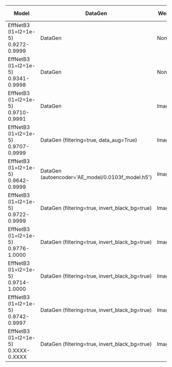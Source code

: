 | Model                                   | DataGen                                           | Weights  | Epochs (flag) | Fold | img size | loss   | power | offset | Initial Weights | batch size | train  | val    | test                                | note                                                         |
|-----------------------------------------|---------------------------------------------------|----------|---------------|------|----------|--------|-------|--------|-----------------|------------|--------|--------|-------------------------------------|--------------------------------------------------------------|
| EffNetB3 (l1=l2=1e-5)<br/>0.9272-0.9999 | DataGen                                           | None     | 180(20)       | 0    | 256      | cat CE | 5     | 6      | N:1, P:1, T:6   | 64         | 0.9999 | 0.9272 | 0.9253<br/>(0.9413, 0.9460, 0.7978) | Initial weight too aggressive. Update_weights too aggressive |
| EffNetB3 (l1=l2=1e-5)<br/>0.9341-0.9998 | DataGen                                           | None     | 180(20)       | 0    | 256      | cat CE | 5     | 3      | N:1, P:1, T:4   | 32         | 0.9998 | 0.9341 | 0.9245<br/>(0.9395, 0.9442, 0.8029) | I'd try with the same settings but more epochs               |
| EffNetB3 (l1=l2=1e-5)<br/>0.9710-0.9991 | DataGen                                           | Imagenet | 180(20)       | 0    | 256      | cat CE | 5     | 3      | N:1, P:1, T:4   | 32         | 0.9991 | 0.9710 | 0.9774<br/>(0.9812, 0.9866, 0.9381) |                                                              |
| EffNetB3 (l1=l2=1e-5)<br/>0.9707-0.9999 | DataGen (filtering=true, data_aug=True)           | Imagenet | 180(20)       | 0    | 256      | cat CE | 5     | 3      | N:1, P:1, T:4   | 32         | 0.9999 | 0.9707 | 0.9753<br/>(0.9805, 0.9804, 0.9378) |                                                              |
| EffNetB3 (l1=l2=1e-5)<br/>0.9642-0.9999 | DataGen (autoencoder='AE_model/0.0103f_model.h5') | Imagenet | 180(20)       | 0    | 256      | cat CE | 5     | 3      | N:1, P:1, T:4   | 32         | 0.9999 | 0.9642 | 0.9657<br/>(0.9722, 0.9773, 0.9078) |                                                              |
| EffNetB3 (l1=l2=1e-5)<br/>0.9722-0.9999 | DataGen (filtering=true, invert_black_bg=true)    | Imagenet | 180(20)       | 0    | 256      | cat CE | 5     | 3      | N:1, P:1, T:4   | 32         | 0.9999 | 0.9722 | 0.9779<br/>(0.9823, 0.9898, 0.9286) |                                                              |
| EffNetB3 (l1=l2=1e-5)<br/>0.9776-1.0000 | DataGen (filtering=true, invert_black_bg=true)    | Imagenet | 180(20)       | 1    | 256      | cat CE | 5     | 3      | N:1, P:1, T:4   | 32         | 1.0000 | 0.9776 | 0.9709<br/>(0.9764, 0.9806, 0.9228) |                                                              |
| EffNetB3 (l1=l2=1e-5)<br/>0.9714-1.0000 | DataGen (filtering=true, invert_black_bg=true)    | Imagenet | 180(20)       | 2    | 256      | cat CE | 5     | 3      | N:1, P:1, T:4   | 32         | 1.0000 | 0.9714 | 0.9748<br/>(0.9798, 0.9820, 0.9343) |                                                              |
| EffNetB3 (l1=l2=1e-5)<br/>0.9742-0.9997 | DataGen (filtering=true, invert_black_bg=true)    | Imagenet | 180(20)       | 3    | 256      | cat CE | 5     | 3      | N:1, P:1, T:4   | 32         | 0.9997 | 0.9742 | 0.9722<br/>(0.9772, 0.9836, 0.9217) |                                                              |
| EffNetB3 (l1=l2=1e-5)<br/>0.XXXX-0.XXXX | DataGen (filtering=true, invert_black_bg=true)    | Imagenet | 180(20)       | 4    | 256      | cat CE | 5     | 3      | N:1, P:1, T:4   | 32         | 1.0000 | 0.9714 | 0.9766<br/>(0.9809, 0.9843, 0.9376) |                                                              |
